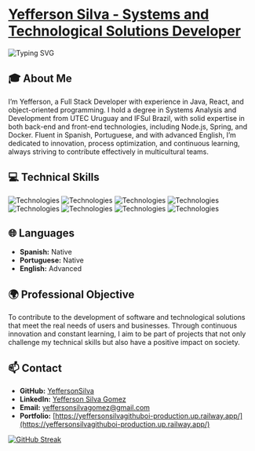 # [Yefferson Silva - Systems and Technological Solutions Developer](https://yeffersonsilva.github.io/YeffersonSilva.github.oi/)

![Typing SVG](https://readme-typing-svg.herokuapp.com?color=00C4B3&lines=Welcome+to+my+Profile!;I'm+a+Systems+Developer;Creating+Innovative+Solutions;Passionate+about+Technology)

## 🎓 About Me
I’m Yefferson, a Full Stack Developer with experience in Java, React, and object-oriented programming. I hold a degree in Systems Analysis and Development from UTEC Uruguay and IFSul Brazil, with solid expertise in both back-end and front-end technologies, including Node.js, Spring, and Docker. Fluent in Spanish, Portuguese, and with advanced English, I’m dedicated to innovation, process optimization, and continuous learning, always striving to contribute effectively in multicultural teams.
## 💻 Technical Skills
  
![Technologies](https://img.shields.io/badge/Node.js-339933.svg?style=for-the-badge&logo=node.js&logoColor=white)
![Technologies](https://img.shields.io/badge/Java-007396.svg?style=for-the-badge&logo=java&logoColor=white)
![Technologies](https://img.shields.io/badge/Spring_Boot-6DB33F.svg?style=for-the-badge&logo=spring-boot)
![Technologies](https://img.shields.io/badge/Kotlin-0095D5.svg?style=for-the-badge&logo=kotlin&logoColor=white)
![Technologies](https://img.shields.io/badge/Python-3776AB.svg?style=for-the-badge&logo=python&logoColor=white)
![Technologies](https://img.shields.io/badge/AWS-232F3E.svg?style=for-the-badge&logo=amazon-aws&logoColor=white)
![Technologies](https://img.shields.io/badge/Docker-2496ED.svg?style=for-the-badge&logo=docker&logoColor=white)
![Technologies](https://img.shields.io/badge/JavaScript-F7DF1E.svg?style=for-the-badge&logo=javascript&logoColor=black)

## 🌐 Languages
- **Spanish:** Native
- **Portuguese:** Native
- **English:** Advanced

## 🌍 Professional Objective
To contribute to the development of software and technological solutions that meet the real needs of users and businesses. Through continuous innovation and constant learning, I aim to be part of projects that not only challenge my technical skills but also have a positive impact on society.

## 📫 Contact
- **GitHub:** [YeffersonSilva](https://github.com/YeffersonSilva)
- **LinkedIn:** [Yefferson Silva Gomez](https://www.linkedin.com/in/yefferson-silva-gomez-82380b216)
- **Email:** yeffersonsilvagomez@gmail.com
- **Portfolio:** [https://yeffersonsilvagithuboi-production.up.railway.app/](https://yeffersonsilvagithuboi-production.up.railway.app/)

[![GitHub Streak](http://github-readme-streak-stats.herokuapp.com?user=YeffersonSilva&theme=default)](https://git.io/streak-stats)
